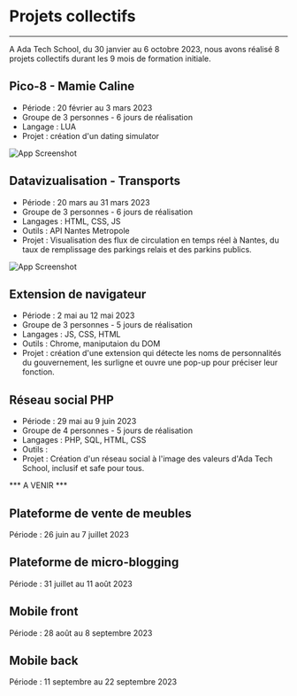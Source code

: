 # Projets collectifs
***
A Ada Tech School, du 30 janvier au 6 octobre 2023, nous avons réalisé 8 projets collectifs durant les 9 mois de formation initiale.

## Pico-8 - Mamie Caline
* Période : 20 février au 3 mars 2023
* Groupe de 3 personnes - 6 jours de réalisation
* Langage : LUA
* Projet : création d'un dating simulator 

![App Screenshot](https://user-images.githubusercontent.com/123973628/232418551-21b2d89e-af09-4917-8a31-648759d595ac.png)

## Datavizualisation - Transports
* Période : 20 mars au 31 mars 2023
* Groupe de 3 personnes - 6 jours de réalisation
* Langages : HTML, CSS, JS
* Outils : API Nantes Metropole
* Projet : Visualisation des flux de circulation en temps réel à Nantes, du taux de remplissage des parkings relais et des parkins publics.

![App Screenshot](https://user-images.githubusercontent.com/123973628/232426560-8983385b-d3b5-4404-b7aa-46262f269a80.png)

## Extension de navigateur
* Période : 2 mai au 12 mai 2023
* Groupe de 3 personnes - 5 jours de réalisation
* Langages : JS, CSS, HTML
* Outils : Chrome, maniputaion du DOM
* Projet : création d'une extension qui détecte les noms de personnalités du gouvernement, les surligne et ouvre une pop-up pour préciser leur fonction.


## Réseau social PHP
* Période : 29 mai au 9 juin 2023
* Groupe de 4 personnes - 5 jours de réalisation
* Langages : PHP, SQL, HTML, CSS
* Outils :
* Projet : Création d'un réseau social à l'image des valeurs d'Ada Tech School, inclusif et safe pour tous.


*** A VENIR ***
## Plateforme de vente de meubles
Période : 26 juin au 7 juillet 2023

## Plateforme de micro-blogging
Période : 31 juillet au 11 août 2023

## Mobile front
Période : 28 août au 8 septembre 2023

## Mobile back
Période : 11 septembre au 22 septembre 2023
